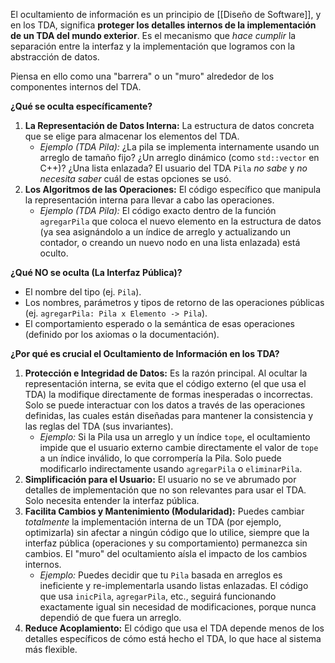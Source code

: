 El ocultamiento de información es un principio de [[Diseño de Software]], y en los TDA, significa **proteger los detalles internos de la implementación de un TDA del mundo exterior**. Es el mecanismo que *hace cumplir* la separación entre la interfaz y la implementación que logramos con la abstracción de datos.

Piensa en ello como una "barrera" o un "muro" alrededor de los componentes internos del TDA.

**¿Qué se oculta específicamente?**

1.  **La Representación de Datos Interna:** La estructura de datos concreta que se elige para almacenar los elementos del TDA.
    *   *Ejemplo (TDA Pila):* ¿La pila se implementa internamente usando un arreglo de tamaño fijo? ¿Un arreglo dinámico (como `std::vector` en C++)? ¿Una lista enlazada? El usuario del TDA `Pila` *no sabe* y *no necesita saber* cuál de estas opciones se usó.
2.  **Los Algoritmos de las Operaciones:** El código específico que manipula la representación interna para llevar a cabo las operaciones.
    *   *Ejemplo (TDA Pila):* El código exacto dentro de la función `agregarPila` que coloca el nuevo elemento en la estructura de datos (ya sea asignándolo a un índice de arreglo y actualizando un contador, o creando un nuevo nodo en una lista enlazada) está oculto.

**¿Qué NO se oculta (La Interfaz Pública)?**

*   El nombre del tipo (ej. `Pila`).
*   Los nombres, parámetros y tipos de retorno de las operaciones públicas (ej. `agregarPila: Pila x Elemento -> Pila`).
*   El comportamiento esperado o la semántica de esas operaciones (definido por los axiomas o la documentación).

**¿Por qué es crucial el Ocultamiento de Información en los TDA?**

1.  **Protección e Integridad de Datos:** Es la razón principal. Al ocultar la representación interna, se evita que el código externo (el que usa el TDA) la modifique directamente de formas inesperadas o incorrectas. Solo se puede interactuar con los datos a través de las operaciones definidas, las cuales están diseñadas para mantener la consistencia y las reglas del TDA (sus invariantes).
    *   *Ejemplo:* Si la Pila usa un arreglo y un índice `tope`, el ocultamiento impide que el usuario externo cambie directamente el valor de `tope` a un índice inválido, lo que corrompería la Pila. Solo puede modificarlo indirectamente usando `agregarPila` o `eliminarPila`.
2.  **Simplificación para el Usuario:** El usuario no se ve abrumado por detalles de implementación que no son relevantes para usar el TDA. Solo necesita entender la interfaz pública.
3.  **Facilita Cambios y Mantenimiento (Modularidad):** Puedes cambiar *totalmente* la implementación interna de un TDA (por ejemplo, optimizarla) sin afectar a ningún código que lo utilice, siempre que la interfaz pública (operaciones y su comportamiento) permanezca sin cambios. El "muro" del ocultamiento aísla el impacto de los cambios internos.
    *   *Ejemplo:* Puedes decidir que tu `Pila` basada en arreglos es ineficiente y re-implementarla usando listas enlazadas. El código que usa `inicPila`, `agregarPila`, etc., seguirá funcionando exactamente igual sin necesidad de modificaciones, porque nunca dependió de que fuera un arreglo.
4.  **Reduce Acoplamiento:** El código que usa el TDA depende menos de los detalles específicos de cómo está hecho el TDA, lo que hace al sistema más flexible.

